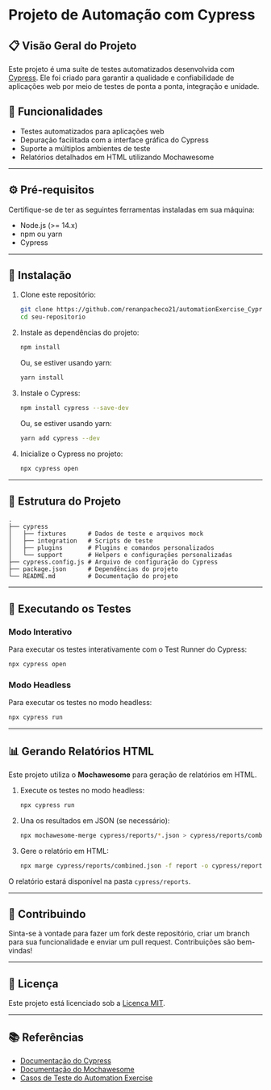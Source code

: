 # Projeto de Automação com Cypress

## :clipboard: Visão Geral do Projeto
Este projeto é uma suíte de testes automatizados desenvolvida com [Cypress](https://www.cypress.io/). Ele foi criado para garantir a qualidade e confiabilidade de aplicações web por meio de testes de ponta a ponta, integração e unidade.

## :star2: Funcionalidades
- Testes automatizados para aplicações web
- Depuração facilitada com a interface gráfica do Cypress
- Suporte a múltiplos ambientes de teste
- Relatórios detalhados em HTML utilizando Mochawesome

---

## :gear: Pré-requisitos
Certifique-se de ter as seguintes ferramentas instaladas em sua máquina:
- Node.js (>= 14.x)
- npm ou yarn
- Cypress

---

## :rocket: Instalação
1. Clone este repositório:
   ```bash
   git clone https://github.com/renanpacheco21/automationExercise_Cypress
   cd seu-repositorio
   ```

2. Instale as dependências do projeto:
   ```bash
   npm install
   ```
   Ou, se estiver usando yarn:
   ```bash
   yarn install
   ```

3. Instale o Cypress:
   ```bash
   npm install cypress --save-dev
   ```
   Ou, se estiver usando yarn:
   ```bash
   yarn add cypress --dev
   ```

4. Inicialize o Cypress no projeto:
   ```bash
   npx cypress open
   ```

---

## :file_folder: Estrutura do Projeto
```
.
├── cypress
│   ├── fixtures      # Dados de teste e arquivos mock
│   ├── integration   # Scripts de teste
│   ├── plugins       # Plugins e comandos personalizados
│   └── support       # Helpers e configurações personalizadas
├── cypress.config.js # Arquivo de configuração do Cypress
├── package.json      # Dependências do projeto
└── README.md         # Documentação do projeto
```

---

## :runner: Executando os Testes

### Modo Interativo
Para executar os testes interativamente com o Test Runner do Cypress:
```bash
npx cypress open
```

### Modo Headless
Para executar os testes no modo headless:
```bash
npx cypress run
```

---

## :bar_chart: Gerando Relatórios HTML
Este projeto utiliza o **Mochawesome** para geração de relatórios em HTML.

1. Execute os testes no modo headless:
   ```bash
   npx cypress run
   ```

2. Una os resultados em JSON (se necessário):
   ```bash
   npx mochawesome-merge cypress/reports/*.json > cypress/reports/combined.json
   ```

3. Gere o relatório em HTML:
   ```bash
   npx marge cypress/reports/combined.json -f report -o cypress/reports
   ```

O relatório estará disponível na pasta `cypress/reports`.

---

## :handshake: Contribuindo
Sinta-se à vontade para fazer um fork deste repositório, criar um branch para sua funcionalidade e enviar um pull request. Contribuições são bem-vindas!

---

## :page_facing_up: Licença
Este projeto está licenciado sob a [Licença MIT](LICENSE).

---

## :books: Referências
- [Documentação do Cypress](https://docs.cypress.io/)
- [Documentação do Mochawesome](https://www.npmjs.com/package/mochawesome)
- [Casos de Teste do Automation Exercise](https://automationexercise.com/test_cases)


